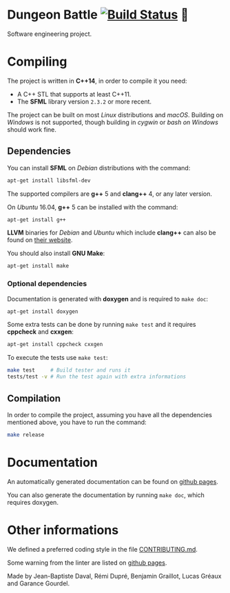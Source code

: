 Dungeon Battle
[![Build Status](https://travis-ci.org/remi-dupre/dungeon-battle.svg?branch=master)](https://travis-ci.org/remi-dupre/dungeon-battle) 🦄
==============

Software engineering project.

# Compiling

The project is written in **C++14**, in order to compile it you need:

- A C++ STL that supports at least C++11.
- The **SFML** library version `2.3.2` or more recent.

The project can be built on most *Linux* distributions and *macOS*. Building on *Windows* is not supported, though building in *cygwin* or *bash on Windows* should work fine.

## Dependencies

You can install **SFML** on *Debian* distributions with the command:

```bash
apt-get install libsfml-dev
```

The supported compilers are **g++** 5 and **clang++** 4, or any later version.

On *Ubuntu* 16.04, **g++** 5 can be installed with the command:

```bash
apt-get install g++
```

**LLVM** binaries for *Debian* and *Ubuntu* which include **clang++** can also be found on [their website](http://releases.llvm.org/download.html).

You should also install **GNU Make**:

```bash
apt-get install make
```

### Optional dependencies
Documentation is generated with **doxygen** and is required to `make doc`:
```bash
apt-get install doxygen
```

Some extra tests can be done by running `make test` and it requires **cppcheck** and **cxxgen**:
```bash
apt-get install cppcheck cxxgen
```

To execute the tests use `make test`:
```bash
make test     # Build tester and runs it
tests/test -v # Run the test again with extra informations
```


## Compilation

In order to compile the project, assuming you have all the dependencies mentioned above, you have to run the command:

```bash
make release
```

# Documentation

An automatically generated documentation can be found on [github pages](https://remi-dupre.github.io/dungeon-battle/index.html).

You can also generate the documentation by running `make doc`, which requires doxygen.

# Other informations

We defined a preferred coding style in the file [CONTRIBUTING.md](https://github.com/remi-dupre/dungeon-battle/blob/master/CONTRIBUTING.md).

Some warning from the linter are listed on [github pages](https://remi-dupre.github.io/dungeon-battle/check/index.html).


Made by Jean-Baptiste Daval, Rémi Dupré, Benjamin Graillot, Lucas Gréaux and Garance Gourdel.

